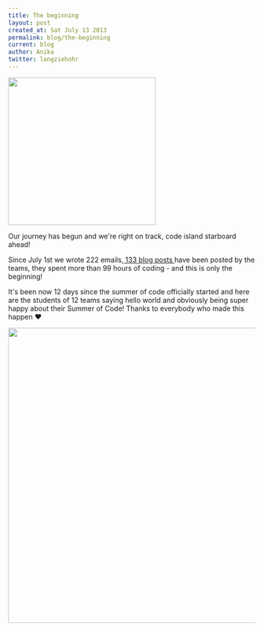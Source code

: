 ```yaml
---
title: The beginning
layout: post
created_at: Sat July 13 2013
permalink: blog/the-beginning
current: blog
author: Anika
twitter: langziehohr
---
```

<img src="https://f.cloud.github.com/assets/1711357/792581/fdabc3fc-eba7-11e2-9fcc-b114f9a1d44f.png" align="middle" height="300">


Our journey has begun and we're right on track, code island starboard ahead!

Since July 1st we wrote 222 emails,<a href="https://teams.railsgirlssummerofcode.org/"> 133 blog posts </a> have been posted by the teams, they spent more than 99 hours of coding - and this is only the beginning!

It's been now 12 days since the summer of code officially started and here are the students of 12 teams saying hello world and obviously being super happy about their Summer of Code! Thanks to everybody who made this happen &hearts;

<img src="https://f.cloud.github.com/assets/1711357/792560/1d1326d8-eba6-11e2-8fb3-2de8298fb07b.png" width="600">

